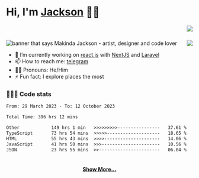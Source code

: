 # Hi, I'm [Jackson](https://twitter.com/makindajack) 👋🏾

<h5 align="right" style="display: 'flex'; align-items: center;">
  <code><img src="https://visitor-badge.laobi.icu/badge?page_id=makindajack"></code>
</h5>

<img src="https://i.imgur.com/H4LkPIJ.png" title="makinda jackson" alt="banner that says Makinda Jackson - artist, designer and code lover">

<img src="https://github-readme-streak-stats.herokuapp.com/?user=makindajack&hide_border=true&date_format=M%20j%5B%2C%20Y%5D&ring=ECC697&fire=F64A24&background=DD272700&sideNums=F68653&currStreakLabel=86C5CB&sideLabels=86C5CB&currStreakNum=E35836" align="right" margin-bottom="20px">

<br>

- 🌱 I’m currently working on [react.js](https://reactjs.org/) with [NextJS](https://nextjs.org/) and [Laravel](https://laravel.com/)
- 📫 How to reach me: [telegram](https://t.me/makindajack)
- 👦🏽 Pronouns: He/Him
- ⚡ Fun fact: I explore places the most

### 👨🏽‍💻 Code stats

<!--START_SECTION:waka-->

```txt
From: 29 March 2023 - To: 12 October 2023

Total Time: 396 hrs 12 mins

Other            149 hrs 1 min   >>>>>>>>>----------------   37.61 %
TypeScript       73 hrs 54 mins  >>>>>--------------------   18.65 %
HTML             55 hrs 43 mins  >>>>---------------------   14.06 %
JavaScript       41 hrs 50 mins  >>>----------------------   10.56 %
JSON             23 hrs 55 mins  >>-----------------------   06.04 %
```

<!--END_SECTION:waka-->

<h4 align="center">
  <br>
  <a href="https://github.com/makindajack?tab=repositories" title="Show Repositories">Show More...</a>
</h4>
